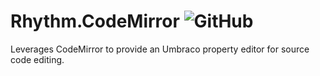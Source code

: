 # Rhythm.CodeMirror ![GitHub](https://img.shields.io/github/license/rhythmagency/Rhythm.CodeMirror)

Leverages CodeMirror to provide an Umbraco property editor for source code editing.